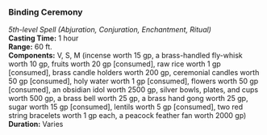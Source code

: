 ### Binding Ceremony
*5th-level Spell (Abjuration, Conjuration, Enchantment, Ritual)*  
**Casting Time:** 1 hour  
**Range:** 60 ft.  
**Components:** V, S, M (incense worth 15 gp, a brass-handled fly-whisk worth 10 gp, fruits worth 20 gp \[consumed\], raw rice worth 1 gp \[consumed\], brass candle holders worth 200 gp, ceremonial candles worth 50 gp \[consumed\], holy water worth 1 gp \[consumed\], flowers worth 50 gp \[consumed\], an obsidian idol worth 2500 gp, silver bowls, plates, and cups worth 500 gp, a brass bell worth 25 gp, a brass hand gong worth 25 gp, sugar worth 15 gp \[consumed\], lentils worth 5 gp \[consumed\], two red string bracelets worth 1 gp each, a peacock feather fan worth 2000 gp)  
**Duration:** Varies  

<!--
Planar Binding
PHB
p265
5th-level abjuration
Casting Time: 1 hour
Range: 60 feet
Components: V, S, M (a jewel worth at least 1,000 gp, which the spell consumes)
Duration: 24 hours

With this spell, you attempt to bind a celestial, an elemental, a fey, or a fiend to your service. The creature must be within range for the entire casting of the spell. (Typically, the creature is first summoned into the center of an inverted magic circle in order to keep it trapped while this spell is cast.) At the completion of the casting, the target must make a Charisma saving throw. On a failed save, it is bound to serve you for the duration. If the creature was summoned or created by another spell, that spell's duration is extended to match the duration of this spell.

A bound creature must follow your instructions to the best of its ability. You might command the creature to accompany you on an adventure, to guard a location, or to deliver a message. The creature obeys the letter of your instructions, but if the creature is hostile to you, it strives to twist your words to achieve its own objectives. If the creature carries out your instructions completely before the spell ends, it travels to you to report this fact if you are on the same plane of existence. If you are on a different plane of existence, it returns to the place where you bound it and remains there until the spell ends.

At Higher Levels. When you cast this spell using a spell slot of a higher level, the duration increases to 10 days with a 6th-level slot, to 30 days with a 7th-level slot, to 180 days with an 8th-level slot, and to a year and a day with a 9th-level spell slot.
-->
